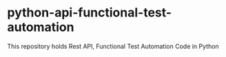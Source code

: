 # python-api-functional-test-automation
This repository holds Rest API, Functional Test Automation Code in Python
